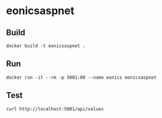 # eonicsaspnet

## Build
```
docker build -t eonicsaspnet .
```

## Run
```
docker run -it --rm -p 5001:80 --name eonics eonicsaspnet
```

## Test
```
curl http://localhost:5001/api/values
```
